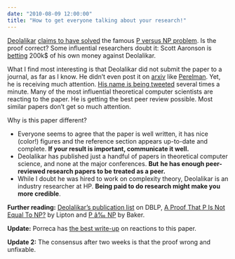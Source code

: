 ```yaml
---
date: "2010-08-09 12:00:00"
title: "How to get everyone talking about your research!"
---
```




[Deolalikar](https://en.wikipedia.org/wiki/Vinay_Deolalikar) [claims to have solved](http://www.scribd.com/doc/35539144/pnp12pt) the famous [P versus NP problem](https://en.wikipedia.org/wiki/P_versus_NP_problem). Is the proof correct? Some influential researchers doubt it: Scott Aaronson is [betting](http://www.scottaaronson.com/blog/?p=456) 200k$ of his own money against Deolalikar.

What I find most interesting is that Deolalikar did not submit the paper to a journal, as far as I know. He didn&rsquo;t even post it on [arxiv](http://arxiv.org/) like [Perelman](https://en.wikipedia.org/wiki/Grigori_Perelman). Yet, he is receiving much attention. [His name is being tweeted](https://mobile.twitter.com/i/guest#search?q=Deolalikar) several times a minute. Many of the most influential theoretical computer scientists are reacting to the paper. He is getting the best peer review possible. Most similar papers don&rsquo;t get so much attention.

Why is this paper different?

- Everyone seems to agree that the paper is well written, it has nice (color!) figures and the reference section appears up-to-date and complete.  __If your result is important, communicate it well.__
- Deolalikar has published just a handful of papers in theoretical computer science, and none at the major conferences. __But__ __he has enough peer-reviewed research papers to be treated as a peer.__
- While I doubt he was hired to work on complexity theory, Deolalikar is an industry researcher at HP. __Being paid to do research might make you more credible__.


__Further reading:__ [Deolalikar&rsquo;s publication list](http://dblp.uni-trier.de/pers/hd/d/Deolalikar:Vinay.html) on DBLP, [A Proof That P Is Not Equal To NP?](https://rjlipton.wordpress.com/2010/08/08/a-proof-that-p-is-not-equal-to-np/) by Lipton and [P â‰  NP](http://gregbaker.ca/blog/2010/08/07/p-n-np/) by Baker.

__Update:__ Porreca has [the best write-up](http://aeporreca.org/2010/08/09/proof-that-p-isnt-np/) on reactions to this paper.

__Update 2:__ The consensus after two weeks is that the proof wrong and unfixable.

